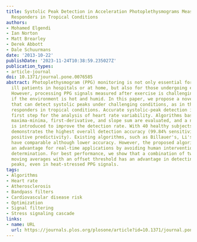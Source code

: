 ```yaml
---
title: Systolic Peak Detection in Acceleration Photoplethysmograms Measured from Emergency
  Responders in Tropical Conditions
authors:
- Mohamed Elgendi
- Ian Norton
- Matt Brearley
- Derek Abbott
- Dale Schuurmans
date: '2013-10-22'
publishDate: '2023-11-24T10:38:59.235027Z'
publication_types:
- article-journal
doi: 10.1371/journal.pone.0076585
abstract: Photoplethysmogram (PPG) monitoring is not only essential for critically
  ill patients in hospitals or at home, but also for those undergoing exercise testing.
  However, processing PPG signals measured after exercise is challenging, especially
  if the environment is hot and humid. In this paper, we propose a novel algorithm
  that can detect systolic peaks under challenging conditions, as in the case of emergency
  responders in tropical conditions. Accurate systolic-peak detection is an important
  first step for the analysis of heart rate variability. Algorithms based on local
  maxima-minima, first-derivative, and slope sum are evaluated, and a new algorithm
  is introduced to improve the detection rate. With 40 healthy subjects, the new algorithm
  demonstrates the highest overall detection accuracy (99.84% sensitivity, 99.89%
  positive predictivity). Existing algorithms, such as Billauer's, Li's and Zong's,
  have comparable although lower accuracy. However, the proposed algorithm presents
  an advantage for real-time applications by avoiding human intervention in threshold
  determination. For best performance, we show that a combination of two event-related
  moving averages with an offset threshold has an advantage in detecting systolic
  peaks, even in heat-stressed PPG signals.
tags:
- Algorithms
- Heart rate
- Atherosclerosis
- Bandpass filters
- Cardiovascular disease risk
- Optimization
- Signal filtering
- Stress signaling cascade
links:
- name: URL
  url: https://journals.plos.org/plosone/article?id=10.1371/journal.pone.0076585
---
```

